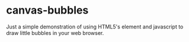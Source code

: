 ﻿# canvas-bubbles
 Just a simple demonstration of using HTML5's <canvas> element and javascript to draw little bubbles in your web browser.
